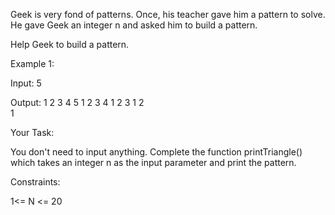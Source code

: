 Geek is very fond of patterns. Once, his teacher gave him a  pattern to solve. He gave Geek an integer n and asked him to build a pattern.

Help Geek to build a pattern.

 

Example 1:

Input: 5

Output:
1 2 3 4 5
1 2 3 4
1 2 3 
1 2  
1 

 

Your Task:

You don't need to input anything. Complete the function printTriangle() which takes  an integer n  as the input parameter and print the pattern.

Constraints:

1<= N <= 20
